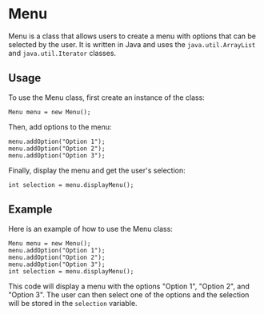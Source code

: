 

# Menu

Menu is a class that allows users to create a menu with options that can be selected by the user. It is written in Java and uses the `java.util.ArrayList` and `java.util.Iterator` classes.

## Usage

To use the Menu class, first create an instance of the class:

```
Menu menu = new Menu();
```

Then, add options to the menu:

```
menu.addOption("Option 1");
menu.addOption("Option 2");
menu.addOption("Option 3");
```

Finally, display the menu and get the user's selection:

```
int selection = menu.displayMenu();
```

## Example

Here is an example of how to use the Menu class:

```
Menu menu = new Menu();
menu.addOption("Option 1");
menu.addOption("Option 2");
menu.addOption("Option 3");
int selection = menu.displayMenu();
```

This code will display a menu with the options "Option 1", "Option 2", and "Option 3". The user can then select one of the options and the selection will be stored in the `selection` variable.